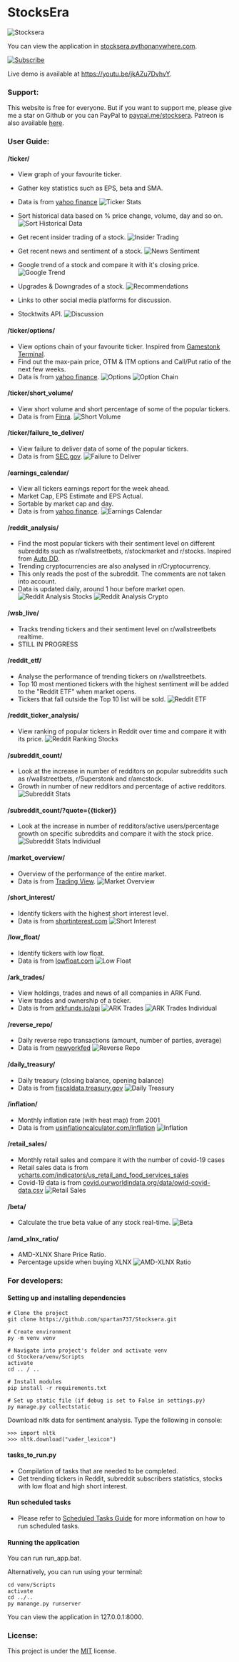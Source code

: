 # StocksEra

![Stocksera](./static/images/logo.png)

You can view the application in <a href="https://stocksera.pythonanywhere.com" target="_blank">stocksera.pythonanywhere.com</a>.

<a href="https://stocksera.pythonanywhere.com/subscribe/" target="_blank">![Subscribe](./static/images/github/subscribe.png)</a>

Live demo is available at https://youtu.be/jkAZu7DvhvY.

### Support:
This website is free for everyone. But if you want to support me, please give me a star on Github or you can PayPal to <a href="https://www.paypal.me/stocksera">paypal.me/stocksera</a>. Patreon is also available <a href="https://www.patreon.com/stocksera" target="_blank">here</a>.

### User Guide:

#### /ticker/
- View graph of your favourite ticker.
- Gather key statistics such as EPS, beta and SMA.
- Data is from <a href="https://finance.yahoo.com/">yahoo finance</a>
![Ticker Stats](./static/images/github/ticker_main.png)


- Sort historical data based on % price change, volume, day and so on.
![Sort Historical Data](./static/images/github/ticker_main1.png)


- Get recent insider trading of a stock.
![Insider Trading](./static/images/github/ticker_main2.png)


- Get recent news and sentiment of a stock.
![News Sentiment](./static/images/github/ticker_main3.png)


- Google trend of a stock and compare it with it's closing price.
![Google Trend](./static/images/github/ticker_main4.png)


- Upgrades & Downgrades of a stock.
![Recommendations](./static/images/github/ticker_main5.png)


- Links to other social media platforms for discussion.
- Stocktwits API.
![Discussion](./static/images/github/ticker_main6.png)

#### /ticker/options/
- View options chain of your favourite ticker. Inspired from <a href="https://github.com/GamestonkTerminal/GamestonkTerminal/tree/main/gamestonk_terminal">Gamestonk Terminal</a>.
- Find out the max-pain price, OTM & ITM options and Call/Put ratio of the next few weeks.
- Data is from <a href="https://finance.yahoo.com/">yahoo finance</a>.
![Options](./static/images/github/options.png)
![Option Chain](./static/images/github/options_chain.png)

#### /ticker/short_volume/
- View short volume and short percentage of some of the popular tickers.
- Data is from <a href="https://cdn.finra.org/">Finra</a>.
![Short Volume](./static/images/github/short_volume.png)

#### /ticker/failure_to_deliver/
- View failure to deliver data of some of the popular tickers.
- Data is from <a href="https://www.sec.gov/data/foiadocsfailsdatahtm">SEC.gov</a>.
![Failure to Deliver](./static/images/github/ftd.png)

#### /earnings_calendar/
- View all tickers earnings report for the week ahead.
- Market Cap, EPS Estimate and EPS Actual.
- Sortable by market cap and day.
- Data is from <a href="https://finance.yahoo.com/">yahoo finance</a>.
![Earnings Calendar](./static/images/github/earnings_calendar.png)

#### /reddit_analysis/
- Find the most popular tickers with their sentiment level on different subreddits such as r/wallstreetbets, r/stockmarket and r/stocks. Inspired from <a href="https://github.com/kaito1410/AutoDD_Rev2/blob/main/AutoDD.py">Auto DD</a>.
- Trending cryptocurrencies are also analysed in r/Cryptocurrency.
- This only reads the post of the subreddit. The comments are not taken into account. 
- Data is updated daily, around 1 hour before market open.
![Reddit Analysis Stocks](./static/images/github/reddit_trending.png)
![Reddit Analysis Crypto](./static/images/github/reddit_cryptocurrency.png)

#### /wsb_live/
- Tracks trending tickers and their sentiment level on r/wallstreetbets realtime.
- STILL IN PROGRESS

#### /reddit_etf/
- Analyse the performance of trending tickers on r/wallstreetbets.
- Top 10 most mentioned tickers with the highest sentiment will be added to the "Reddit ETF" when market opens.
- Tickers that fall outside the Top 10 list will be sold.
![Reddit ETF](./static/images/github/etf.png)

#### /reddit_ticker_analysis/
- View ranking of popular tickers in Reddit over time and compare it with its price.
![Reddit Ranking Stocks](./static/images/github/reddit_ranking.png)

#### /subreddit_count/
- Look at the increase in number of redditors on popular subreddits such as r/wallstreetbets, r/Superstonk and r/amcstock.
- Growth in number of new redditors and percentage of active redditors.
![Subreddit Stats](./static/images/github/subreddit_stats.png)

#### /subreddit_count/?quote={{ticker}}
- Look at the increase in number of redditors/active users/percentage growth on specific subreddits and compare it with the stock price.
![Subreddit Stats Individual](./static/images/github/subreddit_stats_individual.png)

#### /market_overview/
- Overview of the performance of the entire market.
- Data is from <a href="https://tradingview.com/">Trading View</a>.
![Market Overview](./static/images/github/market_overview.png)

#### /short_interest/
- Identify tickers with the highest short interest level.
- Data is from <a href="https://www.highshortinterest.com">shortinterest.com</a>
![Short Interest](./static/images/github/short_interest.png)

#### /low_float/
- Identify tickers with low float.
- Data is from <a href="https://www.lowfloat.com">lowfloat.com</a>
![Low Float](./static/images/github/low_float.png)

#### /ark_trades/
- View holdings, trades and news of all companies in ARK Fund.
- View trades and ownership of a ticker.
- Data is from <a href="https://arkfunds.io/api/">arkfunds.io/api</a>
![ARK Trades](./static/images/github/ark_trades.png)
![ARK Trades Individual](./static/images/github/ark_trades_individual.png)

#### /reverse_repo/
- Daily reverse repo transactions (amount, number of parties, average)
- Data is from <a href="https://apps.newyorkfed.org/markets/autorates/tomo-search-page">newyorkfed</a>
![Reverse Repo](./static/images/github/reverse_repo.PNG)

#### /daily_treasury/
- Daily treasury (closing balance, opening balance)
- Data is from <a href="https://fiscaldata.treasury.gov/datasets/daily-treasury-statement/operating-cash-balance">fiscaldata.treasury.gov</a>
![Daily Treasury](./static/images/github/daily_treasury.PNG)

#### /inflation/
- Monthly inflation rate (with heat map) from 2001
- Data is from <a href="https://www.usinflationcalculator.com/inflation/current-inflation-rates/">usinflationcalculator.com/inflation</a>
![Inflation](./static/images/github/inflation.png)

#### /retail_sales/
- Monthly retail sales and compare it with the number of covid-19 cases
- Retail sales data is from <a href="https://ycharts.com/indicators/us_retail_and_food_services_sales">ycharts.com/indicators/us_retail_and_food_services_sales</a>
- Covid-19 data is from <a href="https://covid.ourworldindata.org/data/owid-covid-data.csv">covid.ourworldindata.org/data/owid-covid-data.csv</a>
![Retail Sales](./static/images/github/retail_sales.png)

#### /beta/
- Calculate the true beta value of any stock real-time.
![Beta](./static/images/github/beta.png)

#### /amd_xlnx_ratio/
- AMD-XLNX Share Price Ratio.
- Percentage upside when buying XLNX
![AMD-XLNX Ratio](./static/images/github/amd_xlnx_ratio.PNG)

### For developers:

#### Setting up and installing dependencies
```
# Clone the project
git clone https://github.com/spartan737/Stocksera.git

# Create environment
py -m venv venv

# Navigate into project's folder and activate venv
cd Stockera/venv/Scripts
activate
cd .. / ..

# Install modules
pip install -r requirements.txt

# Set up static file (if debug is set to False in settings.py)
py manage.py collectstatic
```

Download nltk data for sentiment analysis. Type the following in console:
```
>>> import nltk
>>> nltk.download("vader_lexicon")
```

#### tasks_to_run.py
- Compilation of tasks that are needed to be completed.
- Get trending tickers in Reddit, subreddit subscribers statistics, stocks with low float and high short interest.

#### Run scheduled tasks
- Please refer to [Scheduled Tasks Guide](https://github.com/spartan737/Stocksera/tree/master/scheduled_tasks) for more information on how to run scheduled tasks.

#### Running the application
You can run run_app.bat.

Alternatively, you can run using your terminal:
```
cd venv/Scripts
activate
cd ../..
py manange.py runserver
```
You can view the application in 127.0.0.1:8000.

### License:
This project is under the <a href="https://github.com/spartan737/stocksera/blob/master/LICENSE">MIT</a> license.